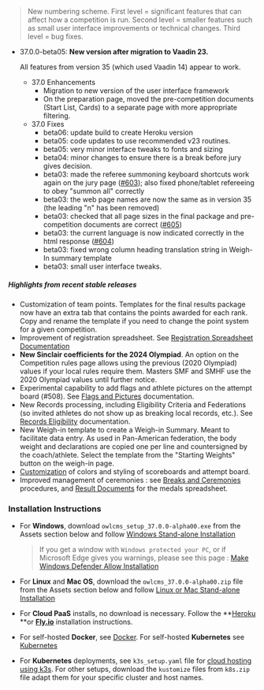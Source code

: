 > New numbering scheme.  First level = significant features that can affect how a competition is run.  Second level = smaller features such as small user interface improvements or technical changes.  Third level = bug fixes.

- 37.0.0-beta05: **New version after migration to Vaadin 23.**

  All features from version 35 (which used Vaadin 14) appear to work.

  - 37.0 Enhancements
    - Migration to new version of the user interface framework
    - On the preparation page, moved the pre-competition documents (Start List, Cards) to a separate page with more appropriate filtering.
  - 37.0 Fixes
    - beta06: update build to create Heroku version
    - beta05: code updates to use recommended v23 routines.
    - beta05: very minor interface tweaks to fonts and sizing
    - beta04: minor changes to ensure there is a break before jury gives decision.
    - beta03: made the referee summoning keyboard shortcuts work again on the jury page ([#603](https://github.com/jflamy/owlcms4/issues/603)); also fixed phone/tablet refereeing to obey "summon all" correctly
    - beta03: the web page names are now the same as in version 35 (the leading "n" has been removed)
    - beta03: checked that all page sizes in the final package and pre-competition documents are correct ([#605](https://github.com/jflamy/owlcms4/issues/605))
    - beta03: the current language is now indicated correctly in the html response ([#604](https://github.com/jflamy/owlcms4/issues/604))
    - beta03: fixed wrong column heading translation string in Weigh-In summary template
    - beta03: small user interface tweaks.

##### Highlights from recent stable releases

- Customization of team points. Templates for the final results package now have an extra tab that contains the points awarded for each rank. Copy and rename the template if you need to change the point system for a given competition.
-  Improvement of registration spreadsheet.  See [Registration Spreadsheet Documentation](https://owlcms.github.io/owlcms4-prerelease/#/Registration)
- **New Sinclair coefficients for the 2024 Olympiad**.  An option on the Competition rules page allows using the previous (2020 Olympiad) values if your local rules require them.  Masters SMF and SMHF use the 2020 Olympiad values until further notice.
- Experimental capability to add flags and athlete pictures on the attempt board (#508).  See [Flags and Pictures](https://owlcms.github.io/owlcms4-prerelease/#/FlagsPicture) documentation.
- New Records processing, including Eligibility Criteria and Federations (so invited athletes do not show up as breaking local records, etc.). See [Records Eligibility](https://owlcms.github.io/owlcms4-prerelease/#/Records) documentation. 
- New Weigh-in template to create a Weigh-in Summary. Meant to facilitate data entry. As used in Pan-American federation, the body weight and declarations are copied one per line and countersigned by the coach/athlete. Select the template from the "Starting Weights" button on the weigh-in page.
- [Customization](https://owlcms.github.io/owlcms4-prerelease/#/UploadingLocalSettings) of colors and styling of scoreboards and attempt board. 
- Improved management of ceremonies : see [Breaks and Ceremonies](https://owlcms.github.io/owlcms4-prerelease/#/Breaks) procedures, and [Result Documents](https://owlcms.github.io/owlcms4-prerelease/#/Documents) for the medals spreadsheet.


### **Installation Instructions**

  - For **Windows**, download `owlcms_setup_37.0.0-alpha00.exe` from the Assets section below and follow [Windows Stand-alone Installation](https://owlcms.github.io/owlcms4-prerelease/#/LocalWindowsSetup)

    > If you get a window with `Windows protected your PC`, or if Microsoft Edge gives you warnings, please see this page : [Make Windows Defender Allow Installation](https://owlcms.github.io/owlcms4-prerelease/#/DefenderOff)

  - For **Linux** and **Mac OS**, download the `owlcms_37.0.0-alpha00.zip` file from the Assets section below and follow [Linux or Mac Stand-alone Installation](https://owlcms.github.io/owlcms4-prerelease/#/LocalLinuxMacSetup)

  - For **Cloud PaaS** installs, no download is necessary. Follow the **[Heroku](Heroku) **or **[Fly.io](Fly)** installation instructions.

  - For self-hosted **Docker**, see [Docker](https://owlcms.github.io/owlcms4-prerelease/#/LocalWindowsSetup). For self-hosted **Kubernetes** see [Kubernetes]()

  - For **Kubernetes** deployments, see `k3s_setup.yaml` file for [cloud hosting using k3s](https://owlcms.github.io/owlcms4-prerelease/#/DigitalOcean). For other setups, download the `kustomize` files from `k8s.zip` file adapt them for your specific cluster and host names. 
